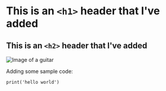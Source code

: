 # This is an `<h1>` header that I've added
## This is an `<h2>` header that I've added

![Image of a guitar](https://upload.wikimedia.org/wikipedia/commons/thumb/1/1c/Full_front_R9_Les_Paul.jpg/440px-Full_front_R9_Les_Paul.jpg)

Adding some sample code:
```
print('hello world')
```
